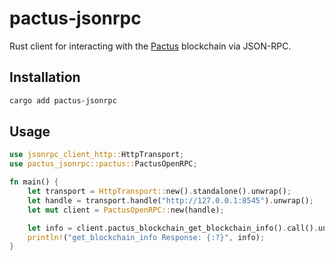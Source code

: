 # pactus-jsonrpc

Rust client for interacting with the [Pactus](https://pactus.org) blockchain via JSON-RPC.

## Installation

```bash
cargo add pactus-jsonrpc
```

## Usage

```rust
use jsonrpc_client_http::HttpTransport;
use pactus_jsonrpc::pactus::PactusOpenRPC;

fn main() {
    let transport = HttpTransport::new().standalone().unwrap();
    let handle = transport.handle("http://127.0.0.1:8545").unwrap();
    let mut client = PactusOpenRPC::new(handle);

    let info = client.pactus_blockchain_get_blockchain_info().call().unwrap();
    println!("get_blockchain_info Response: {:?}", info);
}
```
